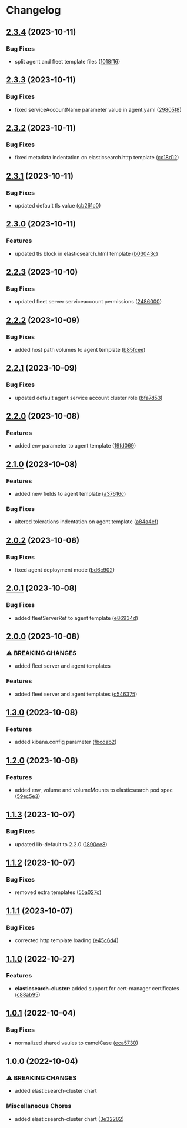 # Changelog

## [2.3.4](https://github.com/ptonini/helm-charts/compare/elasticsearch-cluster-v2.3.3...elasticsearch-cluster-v2.3.4) (2023-10-11)


### Bug Fixes

* split agent and fleet template files ([1018f16](https://github.com/ptonini/helm-charts/commit/1018f16f6fc7e5a341a62f5440280f42a8d5c78c))

## [2.3.3](https://github.com/ptonini/helm-charts/compare/elasticsearch-cluster-v2.3.2...elasticsearch-cluster-v2.3.3) (2023-10-11)


### Bug Fixes

* fixed serviceAccountName parameter value in agent.yaml ([29805f8](https://github.com/ptonini/helm-charts/commit/29805f852a26c53fe17934b2dd87c93c5603cbcc))

## [2.3.2](https://github.com/ptonini/helm-charts/compare/elasticsearch-cluster-v2.3.1...elasticsearch-cluster-v2.3.2) (2023-10-11)


### Bug Fixes

* fixed metadata indentation on elasticsearch.http template ([cc18d12](https://github.com/ptonini/helm-charts/commit/cc18d12fac66d7c31efaa9660f57c0a960560760))

## [2.3.1](https://github.com/ptonini/helm-charts/compare/elasticsearch-cluster-v2.3.0...elasticsearch-cluster-v2.3.1) (2023-10-11)


### Bug Fixes

* updated default tls value ([cb261c0](https://github.com/ptonini/helm-charts/commit/cb261c04f390d47360b7fd3d5918f0b8047981b2))

## [2.3.0](https://github.com/ptonini/helm-charts/compare/elasticsearch-cluster-v2.2.3...elasticsearch-cluster-v2.3.0) (2023-10-11)


### Features

* updated tls block in elasticsearch.html template ([b03043c](https://github.com/ptonini/helm-charts/commit/b03043c0db45e66728013f16f403a6f232939fc6))

## [2.2.3](https://github.com/ptonini/helm-charts/compare/elasticsearch-cluster-v2.2.2...elasticsearch-cluster-v2.2.3) (2023-10-10)


### Bug Fixes

* updated fleet server serviceaccount permissions ([2486000](https://github.com/ptonini/helm-charts/commit/2486000a11cd10b3cd9adfbbb343b0651d357a50))

## [2.2.2](https://github.com/ptonini/helm-charts/compare/elasticsearch-cluster-v2.2.1...elasticsearch-cluster-v2.2.2) (2023-10-09)


### Bug Fixes

* added host path volumes to agent template ([b85fcee](https://github.com/ptonini/helm-charts/commit/b85fcee331a50ab86f60211e99b8bf59f44d1953))

## [2.2.1](https://github.com/ptonini/helm-charts/compare/elasticsearch-cluster-v2.2.0...elasticsearch-cluster-v2.2.1) (2023-10-09)


### Bug Fixes

* updated default agent service account cluster role ([bfa7d53](https://github.com/ptonini/helm-charts/commit/bfa7d5304df9c30c422171a86201a35daf4a1347))

## [2.2.0](https://github.com/ptonini/helm-charts/compare/elasticsearch-cluster-v2.1.0...elasticsearch-cluster-v2.2.0) (2023-10-08)


### Features

* added env parameter to agent template ([19fd069](https://github.com/ptonini/helm-charts/commit/19fd0693fadf77abf2e0fdbc7967f40a7482097d))

## [2.1.0](https://github.com/ptonini/helm-charts/compare/elasticsearch-cluster-v2.0.2...elasticsearch-cluster-v2.1.0) (2023-10-08)


### Features

* added new fields to agent template ([a37616c](https://github.com/ptonini/helm-charts/commit/a37616cfa5030e7d0fc2a48bf5c3677a60db9d7f))


### Bug Fixes

* altered tolerations indentation on agent template ([a84a4ef](https://github.com/ptonini/helm-charts/commit/a84a4efffd1b71f95be5092cfa1a3f1ee3e68a7d))

## [2.0.2](https://github.com/ptonini/helm-charts/compare/elasticsearch-cluster-v2.0.1...elasticsearch-cluster-v2.0.2) (2023-10-08)


### Bug Fixes

* fixed agent deployment mode ([bd6c902](https://github.com/ptonini/helm-charts/commit/bd6c902024286e1d5f0c3d095ece103c4ac3d27e))

## [2.0.1](https://github.com/ptonini/helm-charts/compare/elasticsearch-cluster-v2.0.0...elasticsearch-cluster-v2.0.1) (2023-10-08)


### Bug Fixes

* added fleetServerRef to agent template ([e86934d](https://github.com/ptonini/helm-charts/commit/e86934d358dc4e77f9eb342435d844aa3c7478ab))

## [2.0.0](https://github.com/ptonini/helm-charts/compare/elasticsearch-cluster-v1.3.0...elasticsearch-cluster-v2.0.0) (2023-10-08)


### ⚠ BREAKING CHANGES

* added fleet server and agent templates

### Features

* added fleet server and agent templates ([c546375](https://github.com/ptonini/helm-charts/commit/c546375eabe0325ad3bc22091f37b633e34e0fcd))

## [1.3.0](https://github.com/ptonini/helm-charts/compare/elasticsearch-cluster-v1.2.0...elasticsearch-cluster-v1.3.0) (2023-10-08)


### Features

* added kibana.config parameter ([fbcdab2](https://github.com/ptonini/helm-charts/commit/fbcdab22eacd76a65fa012975753d5c03f08a659))

## [1.2.0](https://github.com/ptonini/helm-charts/compare/elasticsearch-cluster-v1.1.3...elasticsearch-cluster-v1.2.0) (2023-10-08)


### Features

* added env, volume and volumeMounts to elasticsearch pod spec ([59ec5e3](https://github.com/ptonini/helm-charts/commit/59ec5e310aa19e5d987d2d531f78dcb2fffcf7a3))

## [1.1.3](https://github.com/ptonini/helm-charts/compare/elasticsearch-cluster-v1.1.2...elasticsearch-cluster-v1.1.3) (2023-10-07)


### Bug Fixes

* updated lib-default to 2.2.0 ([1890ce8](https://github.com/ptonini/helm-charts/commit/1890ce828c2d0b062e0fbcc7b44667cfcc2b4932))

## [1.1.2](https://github.com/ptonini/helm-charts/compare/elasticsearch-cluster-v1.1.1...elasticsearch-cluster-v1.1.2) (2023-10-07)


### Bug Fixes

* removed extra templates ([55a027c](https://github.com/ptonini/helm-charts/commit/55a027ca056c40ab767d3bf5db86e82cc6c9c951))

## [1.1.1](https://github.com/ptonini/helm-charts/compare/elasticsearch-cluster-v1.1.0...elasticsearch-cluster-v1.1.1) (2023-10-07)


### Bug Fixes

* corrected http template loading ([e45c6d4](https://github.com/ptonini/helm-charts/commit/e45c6d486cf2d97bcb051418100e960dec35b720))

## [1.1.0](https://github.com/ptonini/helm-charts/compare/elasticsearch-cluster-v1.0.1...elasticsearch-cluster-v1.1.0) (2022-10-27)


### Features

* **elasticsearch-cluster:** added support for cert-manager certificates ([c88ab95](https://github.com/ptonini/helm-charts/commit/c88ab95e017bb49ed5501aa519a0028daf7cac1e))

## [1.0.1](https://github.com/ptonini/helm-charts/compare/elasticsearch-cluster-v1.0.0...elasticsearch-cluster-v1.0.1) (2022-10-04)


### Bug Fixes

* normalized shared vaules to camelCase ([eca5730](https://github.com/ptonini/helm-charts/commit/eca5730cd50a1cd4b2d8226f54046b0bba4e5a86))

## 1.0.0 (2022-10-04)


### ⚠ BREAKING CHANGES

* added elasticsearch-cluster chart

### Miscellaneous Chores

* added elasticsearch-cluster chart ([3e32282](https://github.com/ptonini/helm-charts/commit/3e32282b4556228b0db8b809ce71b62f2d738a7a))
